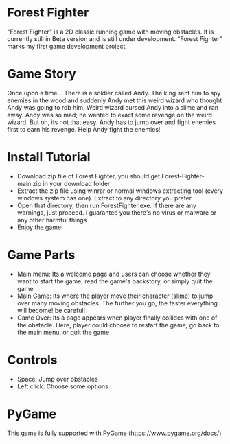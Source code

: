 # Forest Fighter
"Forest Fighter" is a 2D classic running game with moving obstacles. It is currently still in Beta version and is still under development.
"Forest Fighter" marks my first game development project.

# Game Story
Once upon a time...
There is a soldier called Andy. The king sent him to spy enemies in the wood and suddenly Andy met this weird wizard who thought Andy was going to rob him.
Weird wizard cursed Andy into a slime and ran away. Andy was so mad; he wanted to exact some revenge on the weird wizard.
But oh, its not that easy. Andy has to jump over and fight enemies first to earn his revenge.
Help Andy fight the enemies!

# Install Tutorial
- Download zip file of Forest Fighter, you should get Forest-Fighter-main.zip in your download folder
- Extract the zip file using winrar or normal windows extracting tool (every windows system has one). Extract to any directory you prefer
- Open that directory, then run ForestFighter.exe. If there are any warnings, just proceed. I guarantee you there's no virus or malware or any other harmful things
- Enjoy the game!
  
# Game Parts
- Main menu: Its a welcome page and users can choose whether they want to start the game, read the game's backstory, or simply quit the game
- Main Game: Its where the player move their character (slime) to jump over many moving obstacles. The further you go, the faster everything will become! be careful!
- Game Over: Its a page appears when player finally collides with one of the obstacle. Here, player could choose to restart the game, go back to the main menu, or quit the game

# Controls
- Space: Jump over obstacles
- Left click: Choose some options

# PyGame
This game is fully supported with PyGame (https://www.pygame.org/docs/)
